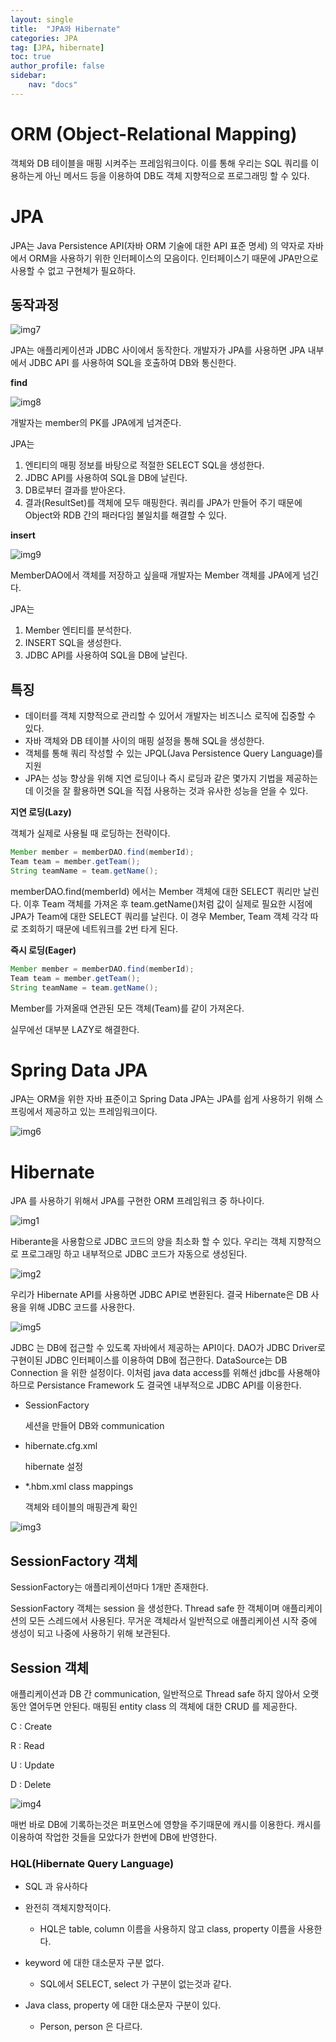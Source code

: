 ```yaml
---
layout: single
title:  "JPA와 Hibernate"
categories: JPA
tag: [JPA, hibernate]
toc: true
author_profile: false
sidebar:
    nav: "docs"
---
```




# ORM (Object-Relational Mapping)

객체와 DB 테이블을 매핑 시켜주는 프레임워크이다. 이를 통해 우리는 SQL 쿼리를 이용하는게 아닌 메서드 등을 이용하여 DB도 객체 지향적으로 프로그래밍 할 수 있다. 





# JPA

JPA는 Java Persistence API(자바 ORM 기술에 대한 API 표준 명세) 의 약자로 자바에서 ORM을 사용하기 위한 인터페이스의 모음이다. 인터페이스기 때문에 JPA만으로 사용할 수 없고 구현체가 필요하다.

## 동작과정

![img7](https://user-images.githubusercontent.com/59478159/150668174-7cbb82d7-fba2-4d9f-b02f-254d1c4f5f16.png)

JPA는 애플리케이션과 JDBC 사이에서 동작한다. 개발자가 JPA를 사용하면 JPA 내부에서 JDBC API 를 사용하여 SQL을 호출하여 DB와 통신한다. 



**find**

![img8](https://user-images.githubusercontent.com/59478159/150668179-eb008ddf-9625-46ec-abfc-a81bc6eda0cd.png)

개발자는 member의 PK를 JPA에게 넘겨준다. 

JPA는 

1. 엔티티의 매핑 정보를 바탕으로 적절한 SELECT SQL을 생성한다.
2. JDBC API를 사용하여 SQL을 DB에 날린다.
3. DB로부터 결과를 받아온다.
4. 결과(ResultSet)를 객체에 모두 매핑한다.
   쿼리를 JPA가 만들어 주기 때문에 Object와 RDB 간의 패러다임 불일치를 해결할 수 있다. 


**insert**

![img9](https://user-images.githubusercontent.com/59478159/150668181-c2af3e54-005f-461c-b285-cf93ad567d3d.png)

MemberDAO에서 객체를 저장하고 싶을때 개발자는 Member 객체를 JPA에게 넘긴다. 

JPA는

1. Member 엔티티를 분석한다.
2. INSERT SQL을 생성한다.
3. JDBC API를 사용하여 SQL을 DB에 날린다.



## 특징

- 데이터를 객체 지향적으로 관리할 수 있어서 개발자는 비즈니스 로직에 집중할 수 있다.
- 자바 객체와 DB 테이블 사이의 매핑 설정을 통해 SQL을 생성한다.
- 객체를 통해 쿼리 작성할 수 있는 JPQL(Java Persistence Query Language)를 지원
- JPA는 성능 향상을 위해 지연 로딩이나 즉시 로딩과 같은 몇가지 기법을 제공하는데 이것을 잘 활용하면 SQL을 직접 사용하는 것과 유사한 성능을 얻을 수 있다.



**지연 로딩(Lazy)**

객체가 실제로 사용될 때 로딩하는 전략이다. 

```java
Member member = memberDAO.find(memberId);
Team team = member.getTeam();
String teamName = team.getName();
```

memberDAO.find(memberId) 에서는 Member 객체에 대한 SELECT 쿼리만 날린다. 이후 Team 객체를 가져온 후 team.getName()처럼 값이 실제로 필요한 시점에 JPA가 Team에 대한 SELECT 쿼리를 날린다. 이 경우 Member, Team 객체 각각 따로 조회하기 때문에 네트워크를 2번 타게 된다. 



**즉시 로딩(Eager)**

```java
Member member = memberDAO.find(memberId);
Team team = member.getTeam();
String teamName = team.getName();
```

Member를 가져올때 연관된 모든 객체(Team)를 같이 가져온다. 



실무에선 대부분 LAZY로 해결한다.




<!-- JPA 사용이유  -->




# Spring Data JPA

JPA는 ORM을 위한 자바 표준이고 Spring Data JPA는 JPA를 쉽게 사용하기 위해 스프링에서 제공하고 있는 프레임워크이다. 

![img6](https://user-images.githubusercontent.com/59478159/150668168-f561ae1a-f362-49ea-8251-421f664f0736.png)







# Hibernate 

JPA 를 사용하기 위해서 JPA를 구현한 ORM 프레임워크 중 하나이다.



![img1](https://user-images.githubusercontent.com/59478159/150668149-6f66766a-c9d8-41d8-a9a7-9d2cc73d3120.png)



Hiberante을 사용함으로 JDBC 코드의 양을 최소화 할 수 있다. 우리는 객체 지향적으로 프로그래밍 하고 내부적으로 JDBC 코드가 자동으로 생성된다.



![img2](https://user-images.githubusercontent.com/59478159/150668151-310ff771-fa3a-4f1a-9d75-6f57b4b63824.png)



우리가 Hibernate API를 사용하면 JDBC API로 변환된다. 결국 Hibernate은 DB 사용을 위해 JDBC 코드를 사용한다. 



![img5](https://user-images.githubusercontent.com/59478159/150668165-c9e4429d-a3c2-4302-bb6b-b627ba5f50f5.png)



JDBC 는 DB에 접근할 수 있도록 자바에서 제공하는 API이다. DAO가  JDBC Driver로 구현이된 JDBC 인터페이스를 이용하여 DB에 접근한다. DataSource는 DB Connection 을 위한 설정이다. 이처럼 java data access를 위해선 jdbc를 사용해야하므로 Persistance Framework 도 결국엔 내부적으로 JDBC API를 이용한다. 



- SessionFactory

  세션을 만들어 DB와 communication

- hibernate.cfg.xml

  hibernate 설정

- *.hbm.xml class mappings

  객체와 테이블의 매핑관계 확인



![img3](https://user-images.githubusercontent.com/59478159/150668156-f732f27e-c566-4c55-bb4d-b9986ad28fc7.jpg)



## SessionFactory 객체

SessionFactory는 애플리케이션마다 1개만 존재한다.

SessionFactory 객체는 session 을 생성한다. Thread safe 한 객체이며 애플리케이션의 모든 스레드에서 사용된다. 무거운 객체라서 일반적으로 애플리케이션 시작 중에 생성이 되고 나중에 사용하기 위해 보관된다. 



## Session 객체

애플리케이션과 DB 간 communication, 일반적으로 Thread safe 하지 않아서 오랫동안 열어두면 안된다. 매핑된 entity class 의 객체에 대한 CRUD 를 제공한다. 

C : Create

R : Read

U : Update

D : Delete



![img4](https://user-images.githubusercontent.com/59478159/150668158-867e3357-222a-4982-9195-b13d2bc1eafa.jpg)



매번 바로 DB에 기록하는것은 퍼포먼스에 영향을 주기때문에 캐시를 이용한다. 캐시를 이용하여 작업한 것들을 모았다가 한번에 DB에 반영한다.



### HQL(Hibernate Query Language) 

- SQL 과 유사하다

- 완전히 객체지향적이다. 
  - HQL은 table, column 이름을 사용하지 않고 class, property 이름을 사용한다. 

- keyword 에 대한 대소문자 구분 없다.
  - SQL에서 SELECT, select 가 구분이 없는것과 같다.

- Java class, property 에 대한 대소문자 구분이 있다. 
  - Person, person 은 다르다.













